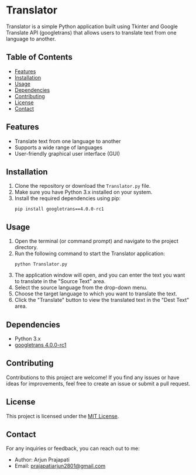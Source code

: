 # Translator

Translator is a simple Python application built using Tkinter and Google Translate API (googletrans) that allows users to translate text from one language to another.

## Table of Contents
- [Features](#features)
- [Installation](#installation)
- [Usage](#usage)
- [Dependencies](#dependencies)
- [Contributing](#contributing)
- [License](#license)
- [Contact](#contact)

## Features
- Translate text from one language to another
- Supports a wide range of languages
- User-friendly graphical user interface (GUI)

## Installation
1. Clone the repository or download the `Translator.py` file.
2. Make sure you have Python 3.x installed on your system.
3. Install the required dependencies using pip:
   ```
   pip install googletrans==4.0.0-rc1
   ```

## Usage
1. Open the terminal (or command prompt) and navigate to the project directory.
2. Run the following command to start the Translator application:
   ```
   python Translator.py
   ```
3. The application window will open, and you can enter the text you want to translate in the "Source Text" area.
4. Select the source language from the drop-down menu.
5. Choose the target language to which you want to translate the text.
6. Click the "Translate" button to view the translated text in the "Dest Text" area.

## Dependencies
- Python 3.x
- [googletrans 4.0.0-rc1](https://pypi.org/project/googletrans/)

## Contributing
Contributions to this project are welcome! If you find any issues or have ideas for improvements, feel free to create an issue or submit a pull request.

## License
This project is licensed under the [MIT License](LICENSE).

## Contact
For any inquiries or feedback, you can reach out to me:
- Author: Arjun Prajapati
- Email: prajapatiarjun2801@gmail.com

